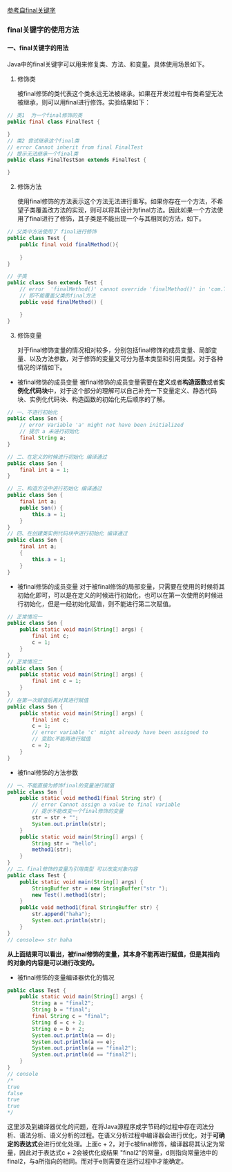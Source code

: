[参考自final关键字](https://www.cnblogs.com/xiaoxi/p/6392154.html)

### final关键字的使用方法

#### 一、final关键字的用法
Java中的final关键字可以用来修复类、方法、和变量。具体使用场景如下。
1. 修饰类

   
    被final修饰的类代表这个类永远无法被继承。如果在开发过程中有类希望无法被继承，则可以用final进行修饰。实验结果如下：
```java
// 类1  为一个final修饰的类
public final class FinalTest {

}
// 类2 尝试继承这个final类
// error Cannot inherit from final FinalTest
// 提示无法继承一个final类
public class FinalTestSon extends FinalTest {

}
```
2. 修饰方法

   
    使用final修饰的方法表示这个方法无法进行重写。如果你存在一个方法，不希望子类覆盖改方法的实现，则可以将其设计为final方法。因此如果一个方法使用了final进行了修饰，其子类是不能出现一个与其相同的方法，如下。
```java
// 父类中方法使用了 final进行修饰
public class Test {
    public final void finalMethod(){
        
    }
}

// 子类
public class Son extends Test {
    // error  'finalMethod()' cannot override 'finalMethod()' in 'com.Test(即父类)'; overridden method is final
    // 即不能覆盖父类的final方法
    public void finalMethod() {

    }
}
```
3. 修饰变量

   
    对于final修饰变量的情况相对较多，分别包括final修饰的成员变量、局部变量、以及方法参数，对于修饰的变量又可分为基本类型和引用类型。对于各种情况的详情如下。

- 被final修饰的成员变量  被final修饰的成员变量需要在**定义**或者**构造函数**或者**实例化代码块**中，对于这个部分的理解可以自己补充一下变量定义、静态代码块、实例化代码块、构造函数的初始化先后顺序的了解。

```java 
// 一、不进行初始化
public class Son {
    // error Variable 'a' might not have been initialized
    // 提示 a 未进行初始化
    final String a;
}

// 二、在定义的时候进行初始化 编译通过
public class Son {
    final int a = 1; 
}

// 三、构造方法中进行初始化 编译通过
public class Son {
    final int a;
    public Son() {
        this.a = 1;
    }
}
// 四、在创建类实例代码块中进行初始化 编译通过
public class Son {
    final int a;
    {
        this.a = 1;
    }
}
```

- 被final修饰的成员变量 对于被final修饰的局部变量，只需要在使用的时候将其初始化即可，可以是在定义的时候进行初始化，也可以在第一次使用的时候进行初始化，但是一经初始化赋值，则不能进行第二次赋值。

```java
// 正常情况一
public class Son {
    public static void main(String[] args) {
        final int c;
        c = 1;
    }
}
// 正常情况二
public class Son {
    public static void main(String[] args) {
        final int c = 1;
    }
}
// 在第一次赋值后再对其进行赋值
public class Son {
    public static void main(String[] args) {
        final int c;
        c = 1;
        // error variable 'c' might already have been assigned to
        // 变脸c不能再进行赋值
        c = 2;
    }
}

```

- 被final修饰的方法参数 

```java
// 一、不能直接为修饰final的变量进行赋值
public class Son {
    public static void method1(final String str) {
        // error Cannot assign a value to final variable 
        // 提示不能改变一个final修饰的变量
        str = str + "";
        System.out.println(str);
    }
    public static void main(String[] args) {
        String str = "hello";
        method1(str);
    }
}
// 二、final修饰的变量为引用类型 可以改变对象内容
public class Test {
    public static void main(String[] args) {
        StringBuffer str = new StringBuffer("str ");
        new Test().method1(str);
    }
    public void method1(final StringBuffer str) {
        str.append("haha");
        System.out.println(str);
    }
}
// console=> str haha
```

**从上面结果可以看出，被final修饰的变量，其本身不能再进行赋值，但是其指向的对象的内容是可以进行改变的。**

- 被final修饰的变量编译器优化的情况

```java
public class Test {
    public static void main(String[] args) {
        String a = "final2";
        String b = "final";
        final String c = "final";
        String d = c + 2;
        String e = b + 2;
        System.out.println(a == d);
        System.out.println(a == e);
        System.out.println(a == "final2");
        System.out.println(d == "final2");
    }
}
// console 
/*
true
false
true
true
*/
```

这里涉及到编译器优化的问题，在将Java源程序成字节码的过程中存在词法分析、语法分析、语义分析的过程。在语义分析过程中编译器会进行优化，对于**可确定的表达式**会进行优化处理。上面c + 2，对于c被final修饰，编译器将其认定为常量，因此对于表达式c + 2会被优化成结果 "final2"的常量，d则指向常量池中的final2，与a所指向的相同。而对于e则需要在运行过程中才能确定。